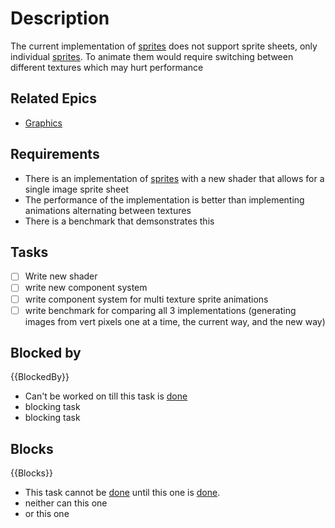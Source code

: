 # Description

The current implementation of [sprites](sprites.md) does not support sprite sheets, only individual [sprites](sprites.md). To animate them would require switching between different textures which may hurt performance
## Related Epics
- [Graphics](Graphics.md)
## Requirements

- There is an implementation of [sprites](sprites.md) with a new shader that allows for a single image sprite sheet
- The performance of the implementation is better than implementing animations alternating between textures
- There is a benchmark that demsonstrates this

## Tasks 

- [ ] Write new shader
- [ ] write new component system
- [ ] write component system for multi texture sprite animations
- [ ] write benchmark for comparing all 3 implementations (generating images from vert pixels one at a time, the current way, and the new way)
## Blocked by 

{{BlockedBy}}

- Can't be worked on till this task is [done](../done.md)
- blocking task
- blocking task

## Blocks

{{Blocks}}

- This task cannot be [done](../done.md) until this one is [done](../done.md).
- neither can this one
- or this one